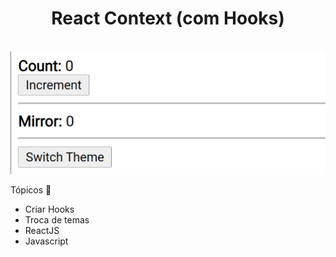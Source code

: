 <h1 align="center"> React Context (com Hooks) </h1>

<br />

<img src="./github/context.gif" alt="context" />

Tópicos 🚀

- Criar Hooks
- Troca de temas
- ReactJS
- Javascript
